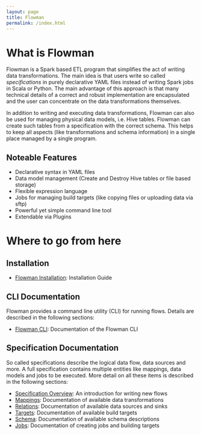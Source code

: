 ```yaml
---
layout: page
title: Flowman
permalink: /index.html
---
```


# What is Flowman

Flowman is a Spark based ETL program that simplifies the act of writing data transformations.
The main idea is that users write so called *specifications* in purely declarative YAML files
instead of writing Spark jobs in Scala or Python. The main advantage of this approach is that
many technical details of a correct and robust implementation are encapsulated and the user
can concentrate on the data transformations themselves.

In addition to writing and executing data transformations, Flowman can also be used for 
managing physical data models, i.e. Hive tables. Flowman can create such tables from a 
specification with the correct schema. This helps to keep all aspects (like transformations
and schema information) in a single place managed by a single program.

## Noteable Features

* Declarative syntax in YAML files
* Data model management (Create and Destroy Hive tables or file based storage)
* Flexible expression language
* Jobs for managing build targets (like copying files or uploading data via sftp)
* Powerful yet simple command line tool
* Extendable via Plugins


# Where to go from here

## Installation
* [Flowman Installation](installation.html): Installation Guide

## CLI Documentation

Flowman provides a command line utility (CLI) for running flows. Details are described in the
following sections:

* [Flowman CLI](cli/flowexec.html): Documentation of the Flowman CLI


## Specification Documentation

So called specifications describe the logical data flow, data sources and more. A full 
specification contains multiple entities like mappings, data models and jobs to be executed.
More detail on all these items is described in the following sections:

* [Specification Overview](spec/index.html): An introduction for writing new flows
* [Mappings](spec/mapping/index.html): Documentation of available data transformations
* [Relations](spec/relation/index.html): Documentation of available data sources and sinks
* [Targets](spec/target/index.html): Documentation of available build targets
* [Schema](spec/schema/index.html): Documentation of available schema descriptions
* [Jobs](spec/job/index.html): Documentation of creating jobs and building targets
